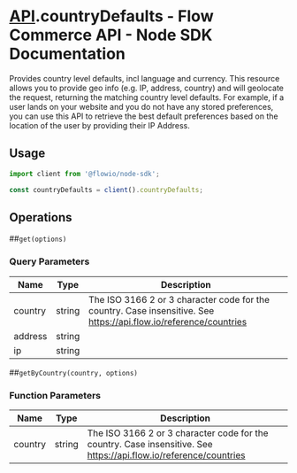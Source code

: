 # [API](README.md).countryDefaults - Flow Commerce API - Node SDK Documentation

Provides country level defaults, incl language and currency. This resource allows you to provide geo info (e.g. IP, address, country) and will geolocate the request, returning the matching country level defaults. For example, if a user lands on your website and you do not have any stored preferences, you can use this API to retrieve the best default preferences based on the location of the user by providing their IP Address.

## Usage

```JavaScript
import client from '@flowio/node-sdk';

const countryDefaults = client().countryDefaults;
```

## Operations

##`get(options)`


### Query Parameters

| Name  | Type | Description |
| ---- | ---- | ---- |
| country | string | The ISO 3166 2 or 3 character code for the country. Case insensitive. See https://api.flow.io/reference/countries |
| address | string |  |
| ip | string |  |

##`getByCountry(country, options)`

### Function Parameters

| Name  | Type | Description |
| ---- | ---- | ---- |
| country | string | The ISO 3166 2 or 3 character code for the country. Case insensitive. See https://api.flow.io/reference/countries |


